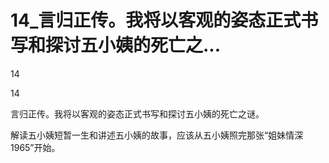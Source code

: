 # 14_言归正传。我将以客观的姿态正式书写和探讨五小姨的死亡之...

14

14

言归正传。我将以客观的姿态正式书写和探讨五小姨的死亡之谜。

解读五小姨短暂一生和讲述五小姨的故事，应该从五小姨照完那张“姐妹情深1965”开始。